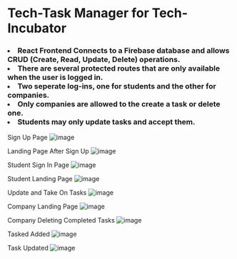 
<h1> Tech-Task Manager for Tech-Incubator</h1>

<h3>
  
  <li>React Frontend Connects to a Firebase database and allows CRUD (Create, Read, Update, Delete) operations. </li>
<li>There are several protected routes that are only available when the user is logged in. </li>
<li>Two seperate log-ins, one for students and the other for companies.</li>
<li>Only companies are allowed to the create a task or delete one.</li>
<li>Students may only update tasks and accept them. </li>
 
  </h3>



Sign Up Page
![image](https://github.com/Tamiyo22/tech-tasks/assets/30645979/240ef21c-b0e4-4073-ac46-0435cf3a1c32)

Landing Page After Sign Up
![image](https://github.com/Tamiyo22/tech-tasks/assets/30645979/8f5028b8-88cd-4dcf-b1c4-4aceb16eb193)

Student Sign In Page
![image](https://github.com/Tamiyo22/tech-tasks/assets/30645979/1865a281-ea54-4a14-afa3-08e7e4dc2406)

Student Landing Page
![image](https://github.com/Tamiyo22/tech-tasks/assets/30645979/48dd0f16-4392-4b14-9233-9d569ed685c2)

Update and Take On Tasks
![image](https://github.com/Tamiyo22/tech-tasks/assets/30645979/342446ea-8aa7-4080-8b20-98216f99e0f3)

Company Landing Page
![image](https://github.com/Tamiyo22/tech-tasks/assets/30645979/0bff08b8-750f-43ec-b65e-d3098be105db)

Company Deleting Completed Tasks
![image](https://github.com/Tamiyo22/tech-tasks/assets/30645979/24493f99-c373-4c48-b641-cb1dbc060776)

Tasked Added
![image](https://github.com/Tamiyo22/tech-tasks/assets/30645979/494e3dc8-0eb9-4145-97e1-b8bb0a10bcc4)

Task Updated
![image](https://github.com/Tamiyo22/tech-tasks/assets/30645979/918fd53d-ed95-490a-b615-68279cfa10eb)




